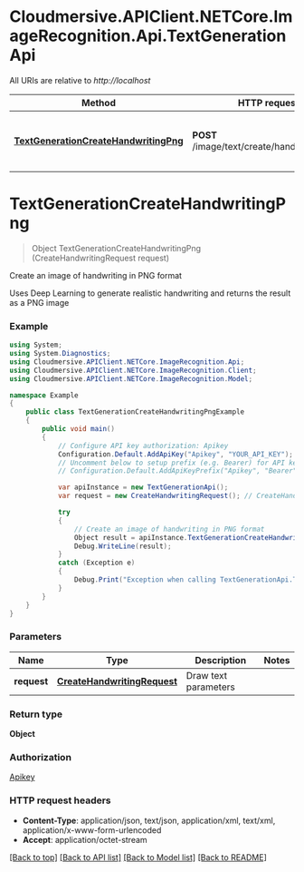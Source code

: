 # Cloudmersive.APIClient.NETCore.ImageRecognition.Api.TextGenerationApi

All URIs are relative to *http://localhost*

Method | HTTP request | Description
------------- | ------------- | -------------
[**TextGenerationCreateHandwritingPng**](TextGenerationApi.md#textgenerationcreatehandwritingpng) | **POST** /image/text/create/handwriting/png | Create an image of handwriting in PNG format


<a name="textgenerationcreatehandwritingpng"></a>
# **TextGenerationCreateHandwritingPng**
> Object TextGenerationCreateHandwritingPng (CreateHandwritingRequest request)

Create an image of handwriting in PNG format

Uses Deep Learning to generate realistic handwriting and returns the result as a PNG image

### Example
```csharp
using System;
using System.Diagnostics;
using Cloudmersive.APIClient.NETCore.ImageRecognition.Api;
using Cloudmersive.APIClient.NETCore.ImageRecognition.Client;
using Cloudmersive.APIClient.NETCore.ImageRecognition.Model;

namespace Example
{
    public class TextGenerationCreateHandwritingPngExample
    {
        public void main()
        {
            // Configure API key authorization: Apikey
            Configuration.Default.AddApiKey("Apikey", "YOUR_API_KEY");
            // Uncomment below to setup prefix (e.g. Bearer) for API key, if needed
            // Configuration.Default.AddApiKeyPrefix("Apikey", "Bearer");

            var apiInstance = new TextGenerationApi();
            var request = new CreateHandwritingRequest(); // CreateHandwritingRequest | Draw text parameters

            try
            {
                // Create an image of handwriting in PNG format
                Object result = apiInstance.TextGenerationCreateHandwritingPng(request);
                Debug.WriteLine(result);
            }
            catch (Exception e)
            {
                Debug.Print("Exception when calling TextGenerationApi.TextGenerationCreateHandwritingPng: " + e.Message );
            }
        }
    }
}
```

### Parameters

Name | Type | Description  | Notes
------------- | ------------- | ------------- | -------------
 **request** | [**CreateHandwritingRequest**](CreateHandwritingRequest.md)| Draw text parameters | 

### Return type

**Object**

### Authorization

[Apikey](../README.md#Apikey)

### HTTP request headers

 - **Content-Type**: application/json, text/json, application/xml, text/xml, application/x-www-form-urlencoded
 - **Accept**: application/octet-stream

[[Back to top]](#) [[Back to API list]](../README.md#documentation-for-api-endpoints) [[Back to Model list]](../README.md#documentation-for-models) [[Back to README]](../README.md)

